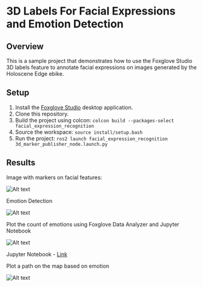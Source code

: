 # 3D Labels For Facial Expressions and Emotion Detection

## Overview

This is a sample project that demonstrates how to use the Foxglove Studio 3D labels feature to annotate facial expressions on images generated by the Holoscene Edge ebike.

## Setup

1. Install the [Foxglove Studio](https://foxglove.dev/studio/) desktop application.
2. Clone this repository.
3. Build the project using colcon: `colcon build --packages-select facial_expression_recognition`
4. Source the workspace: `source install/setup.bash`
5. Run the project: `ros2 launch facial_expression_recognition 3d_marker_publisher_node.launch.py`

## Results

Image with markers on facial features:

![Alt text](https://github.com/borealbikes-dev/3d_labels_facial_expressions_foxglove/blob/facial_markers/results/published_marker.gif)

Emotion Detection 

![Alt text](https://github.com/borealbikes-dev/3d_labels_facial_expressions_foxglove/blob/main/results/emotions_result.gif)

Plot the count of emotions using Foxglove Data Analyzer and Jupyter Notebook

![Alt text](https://github.com/borealbikes-dev/3d_labels_facial_expressions_foxglove/blob/main/results/emotion_counts.png)

Jupyter Notebook - [Link](https://github.com/borealbikes-dev/3d_labels_facial_expressions_foxglove/blob/main/facial_expression_recognition/facial_expression_recognition/foxglove_data_analyzer.ipynb)

Plot a path on the map based on emotion

![Alt text](https://github.com/borealbikes-dev/3d_labels_facial_expressions_foxglove/blob/main/results/path_emotion.png)
